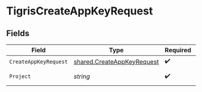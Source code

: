 # TigrisCreateAppKeyRequest


## Fields

| Field                                                                    | Type                                                                     | Required                                                                 | Description                                                              |
| ------------------------------------------------------------------------ | ------------------------------------------------------------------------ | ------------------------------------------------------------------------ | ------------------------------------------------------------------------ |
| `CreateAppKeyRequest`                                                    | [shared.CreateAppKeyRequest](../../models/shared/createappkeyrequest.md) | :heavy_check_mark:                                                       | N/A                                                                      |
| `Project`                                                                | *string*                                                                 | :heavy_check_mark:                                                       | Project name                                                             |
